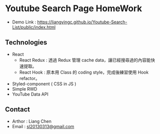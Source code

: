 # Youtube Search Page HomeWork

- Demo Link : https://liangyingc.github.io/Youtube-Search-List/public/index.html

## Technologies
- React
    - React Redux : 透過 Redux 管理 cache data，讓已經搜尋過的內容能快速提取。
    - React Hook : 原本用 Class 的 coding style，完成後練習使用 Hook refactor。
- Styled-component ( CSS in JS )
- Simple RWD
- YouTube Data API 

## Contact
- Arthor : Liang Chen
- Email : sl20130313@gmail.com 
